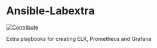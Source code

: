# Ansible-Labextra
[![Contribute](https://www.eclipse.org/che/contribute.svg)](https://devspaces.apps.hypershift.shadowman.dev/#https://github.com/shadowman-lab/Ansible-Labextra)

Extra playbooks for creating ELK, Prometheus and Grafana
